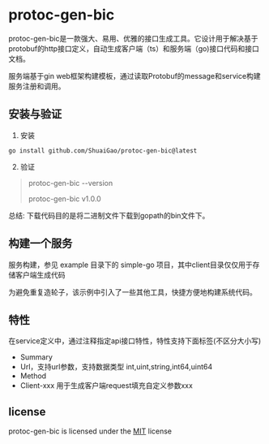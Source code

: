 # protoc-gen-bic

protoc-gen-bic是一款强大、易用、优雅的接口生成工具。它设计用于解决基于protobuf的http接口定义，自动生成客户端（ts）和服务端（go)接口代码和接口文档。

服务端基于gin web框架构建模板，通过读取Protobuf的message和service构建服务注册和调用。

## 安装与验证

1. 安装

```git
go install github.com/ShuaiGao/protoc-gen-bic@latest
```

2. 验证

> protoc-gen-bic --version
> 
> protoc-gen-bic v1.0.0

总结: 下载代码目的是将二进制文件下载到gopath的bin文件下。

## 构建一个服务

服务构建，参见 example 目录下的 simple-go 项目，其中client目录仅仅用于存储客户端生成代码

为避免重复造轮子，该示例中引入了一些其他工具，快捷方便地构建系统代码。

## 特性

在service定义中，通过注释指定api接口特性，特性支持下面标签(不区分大小写)

- Summary
- Url，支持url参数，支持数据类型 int,uint,string,int64,uint64
- Method
- Client-xxx 用于生成客户端request填充自定义参数xxx

## license

protoc-gen-bic is licensed under the [MIT](https://github.com/ShuaiGao/protoc-gen-bic/blob/main/LICENSE) license